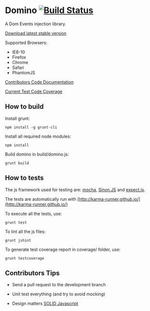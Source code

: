 Domino [![Build Status](https://travis-ci.org/yhwh/domino.png?branch=master)](https://travis-ci.org/yhwh/domino) 
======

A Dom Events injection library.

[Download latest stable version](http://yhwh.github.io/domino/build/domino.js)

Supported Browsers:

* IE8-10
* Firefox
* Chrome
* Safari
* PhantomJS

[Contributors Code Documentation](http://yhwh.github.io/domino/docs)

[Current Test Code Coverage](http://yhwh.github.io/domino/coverage)

How to build
------------

Install grunt:

    npm install -g grunt-cli

Install all required node modules: 

    npm install

Build domino in build/domino.js:

    grunt build

How to tests
------------

The js framework used for testing are: [mocha](http://visionmedia.github.io/mocha/),
[Sinon.JS](http://sinonjs.org/) and [expect.js](https://github.com/LearnBoost/expect.js/).

The tests are automatically run with [http://karma-runner.github.io/](http://karma-runner.github.io/)

To execute all the tests, use:

    grunt test

To lint all the js files:

    grunt jshint

To generate test coverage report in coverage/ folder, use:

    grunt testcoverage


Contributors Tips
------------------

* Send a pull request to the development branch

* Unit test everything (and try to avoid mocking)

* Design matters [SOLID Javascript](http://aspiringcraftsman.com/series/solid-javascript/)



